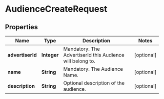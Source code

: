 
# AudienceCreateRequest

## Properties
Name | Type | Description | Notes
------------ | ------------- | ------------- | -------------
**advertiserId** | **Integer** | Mandatory. The AdvertiserId this Audience will belong to. |  [optional]
**name** | **String** | Mandatory. The Audience Name. |  [optional]
**description** | **String** | Optional description of the audience. |  [optional]




